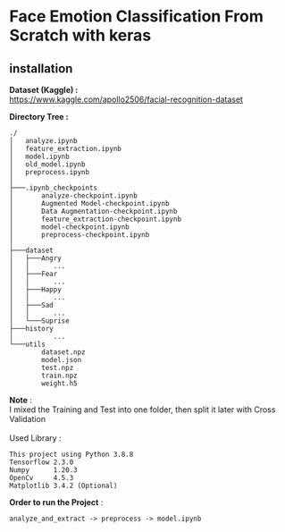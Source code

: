 # Face Emotion Classification From Scratch with keras

## installation
**Dataset (Kaggle) :** <br />
https://www.kaggle.com/apollo2506/facial-recognition-dataset <br />

**Directory Tree :** <br />
```
./
│   analyze.ipynb
│   feature_extraction.ipynb
│   model.ipynb
│   old_model.ipynb
│   preprocess.ipynb
│   
├───.ipynb_checkpoints
│       analyze-checkpoint.ipynb
│       Augmented Model-checkpoint.ipynb
│       Data Augmentation-checkpoint.ipynb
│       feature_extraction-checkpoint.ipynb
│       model-checkpoint.ipynb
│       preprocess-checkpoint.ipynb
│       
├───dataset
│   ├───Angry
│   │      ...
│   ├───Fear
│   │      ...
│   ├───Happy
│   │      ...
│   ├───Sad
│   │      ... 
│   └───Suprise
├───history
│          ...
└───utils
        dataset.npz
        model.json
        test.npz
        train.npz
        weight.h5
```
**Note** :  <br />
I mixed the Training and Test into one folder, then split it later with Cross Validation <br />
 <br />
Used Library : <br />

```
This project using Python 3.8.8
Tensorflow 2.3.0 
Numpy      1.20.3 
OpenCv     4.5.3 
Matplotlib 3.4.2 (Optional)
```

**Order to run the Project** : <br />
```
analyze_and_extract -> preprocess -> model.ipynb
```
